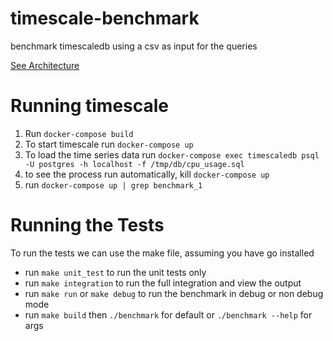 # timescale-benchmark
 
benchmark timescaledb using a csv as input for the queries

[See Architecture](docs/ARCHITECTURE.md)

# Running timescale
1. Run `docker-compose build`
2. To start timescale run `docker-compose up`
3. To load the time series data run `docker-compose exec timescaledb psql -U postgres -h localhost -f /tmp/db/cpu_usage.sql`
4. to see the process run automatically, kill `docker-compose up`
5. run `docker-compose up | grep benchmark_1`

# Running the Tests
To run the tests we can use the make file, assuming you have go installed
- run `make unit_test` to run the unit tests only
- run `make integration` to run the full integration and view the output
- run `make run` or `make debug` to run the benchmark in debug or non debug mode
- run `make build` then `./benchmark` for default or `./benchmark --help` for args
